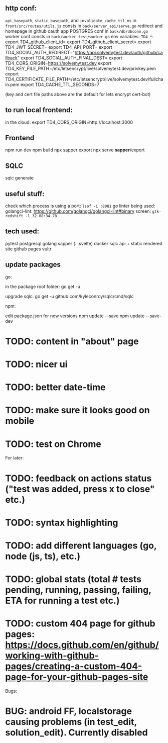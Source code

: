 http conf:
-----------
`api_basepath`, `static_basepath`, and `invalidate_cache_ttl_ms` in `front/src/routes/utils.js`
consts in `back/server_api/serve.go`
redirect and homepage in github oauth app
POSTGRES conf in `back/db/dbconn.go`
worker conf consts in `back/worker_test/worker.go`
env variables: `TD4_*`:
export TD4_github_client_id=
export TD4_github_client_secret=
export TD4_JWT_SECRET=
export TD4_API_PORT=
export TD4_SOCIAL_AUTH_REDIRECT="https://api.solvemytest.dev/auth/github/callback"
export TD4_SOCIAL_AUTH_FINAL_DEST=
export TD4_CORS_ORIGIN=https://solvemytest.dev
export TD4_KEY_FILE_PATH=/etc/letsencrypt/live/solvemytest.dev/privkey.pem
export TD4_CERTIFICATE_FILE_PATH=/etc/letsencrypt/live/solvemytest.dev/fullchain.pem
export TD4_CACHE_TTL_SECONDS=7

(key and cert file paths above are the default for lets encrypt cert-bot)

to run local frontend:
-------------------------
in the cloud:
export TD4_CORS_ORIGIN=http://localhost:3000 

Frontend
-----------
npm run dev
npm build
npx sapper export
npx serve __sapper__/export

SQLC
------------
sqlc generate

useful stuff:
----------------
check which process is using a port: `lsof -i :8081`
go linter being used: golangci-lint: https://github.com/golangci/golangci-lint#binary
screen: `gtk-redshift -l 32.08:34.78`


tech used:
--------------
pytest
postgresql
golang
sapper (...svelte)
docker
sqlc
api + static rendered site
github pages
vultr


update packages
---------------------
go:

in the package root folder:
go get -u

upgrade sqlc:
go get -u github.com/kyleconroy/sqlc/cmd/sqlc

npm:

edit package.json for new versions
npm update --save
npm update --save-dev


# TODO: content in "about" page
# TODO: nicer ui
# TODO: better date-time
# TODO: make sure it looks good on mobile
# TODO: test on Chrome

For later:

# TODO: feedback on actions status ("test was added, press x to close" etc.)
# TODO: syntax highlighting
# TODO: add different languages (go, node (js, ts), etc.)
# TODO: global stats (total # tests pending, running, passing, failing, ETA for running a test etc.)
# TODO: custom 404 page for github pages: https://docs.github.com/en/github/working-with-github-pages/creating-a-custom-404-page-for-your-github-pages-site

Bugs:

# BUG: android FF, localstorage causing problems (in test_edit, solution_edit). Currently disabled




